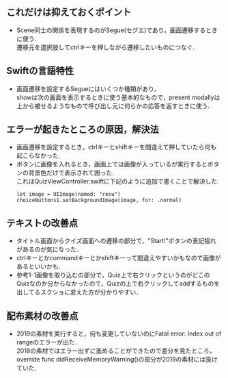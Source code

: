 ## これだけは抑えておくポイント
- Scene同士の関係を表現するのがSegue(セグエ)であり，画面遷移するときに使う.  
  遷移元を選択肢してctrlキーを押しながら遷移したいものにつなぐ.

## Swiftの言語特性
- 画面遷移を設定するSegueにはいくつか種類があり，  
  showは次の画面を表示するときに使う基本的なもので，present modallyは上から被せるようなもので呼び出し元に何らかの応答を返すときに使う．
  
## エラーが起きたところの原因，解決法
- 画面遷移を設定するとき，ctrlキーとshiftキーを間違えて押していたら何も起こらなかった.  
- ボタンに画像を入れるとき，画面上では画像が入っているが実行するとボタンの背景色だけで表示されて困った.  
  これはQuizViewController.swiftに下記のように追加で書くことで解決した.
  ```
  let image = UIImage(named: "resu")  
  choiceButtons1.setBackgroundImage(image, for: .normal) 
  ```
## テキストの改善点
- タイトル画面からクイズ画面への遷移の部分で，"Start!"ボタンの表記揺れがあるのが気になった．
- ctrlキーとかcommandキーとかshiftキーって間違えやすいかもなので画像があるといいかも．
- 参考1-1画像を取り込むの部分で，Quiz上で右クリックというのがどこのQuizなのか分からなかったので，Quizの上で右クリックしてaddするものを出してるスクショに変えた方が分かりやすい．

## 配布素材の改善点
- 2019の素材を実行すると，何も変更していないのにFatal error: Index out of rangeのエラーが出た．  
  2018の素材ではエラー出ずに進めることができたので差分を見たところ，override func didReceiveMemoryWarning()の部分が2019の素材には抜けていた.
  
  



  


